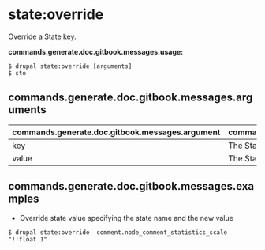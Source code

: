 # state:override
Override a State key.

**commands.generate.doc.gitbook.messages.usage:**
```
$ drupal state:override [arguments]
$ sto  
```

## commands.generate.doc.gitbook.messages.arguments
commands.generate.doc.gitbook.messages.argument | commands.generate.doc.gitbook.messages.details
---------|-------------
key | The State key to override.
value | The State value to set.

## commands.generate.doc.gitbook.messages.examples
* Override state value specifying the state name and the new value
```
$ drupal state:override  comment.node_comment_statistics_scale "!!float 1"

```

